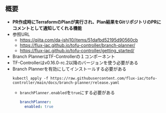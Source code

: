 ## 概要
- **PR作成時にTerraformのPlanが実行され、Plan結果をGitリポジトリのPRにコメントとして通知してくれる機能**
- 参照URL
  - https://qiita.com/da-ishi10/items/51dafbd52195d90560cb
  - https://flux-iac.github.io/tofu-controller/branch-planner/
  - https://flux-iac.github.io/tofu-controller/getting_started/
- Branch PlannerはTF-Controllerの１コンポーネント
- TF-Controllerはv0.16.0-rc.2以降のバージョンを使う必要がある
- Branch Plannerを有効にしてインストールする必要がある  
  ```shell
  kubectl apply -f https://raw.githubusercontent.com/flux-iac/tofu-controller/main/docs/branch-planner/release.yaml
  ```
  - `branchPlanner.enabled`を`true`にする必要がある
    ```yaml
    branchPlanner:
      enabled: true
    ```